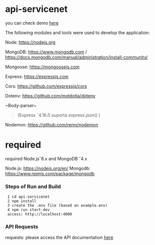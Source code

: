 # api-servicenet
you can check demo [here](https://api-servicenet.herokuapp.com/status) 

The following modules and tools were used to develop the application:

Node:  https://nodejs.org

MongoDB: https://www.mongodb.com / https://docs.mongodb.com/manual/administration/install-community/

Mongoose: https://mongoosejs.com

Express: https://expressjs.com

Cors: https://github.com/expressjs/cors

Dotenv: https://github.com/motdotla/dotenv

~Body-parser~
> (Express ˆ4.16.0 suporta express.json() )

Nodemon: https://github.com/remy/nodemon


# required
   
required Node.jsˆ8.x and MongoDB ˆ4.x

Node.js: https://nodejs.org/en/ 
Mongodb: https://www.npmjs.com/package/mongodb
    

### Steps of Run and Build

```
 1 cd api-servicenet
 2 npm install
 3 create the .env file (based on example.env)
 4 npm run start-dev
 access: http://localhost:4000
```


### API Requests
requests: please access the API documentation [here](https://documenter.getpostman.com/view/3883466/SzYW3g33?version=latest) 